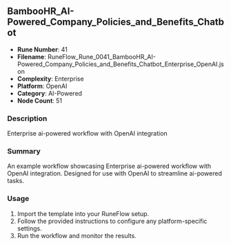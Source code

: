 ## BambooHR_AI-Powered_Company_Policies_and_Benefits_Chatbot

- **Rune Number**: 41
- **Filename**: RuneFlow_Rune_0041_BambooHR_AI-Powered_Company_Policies_and_Benefits_Chatbot_Enterprise_OpenAI.json
- **Complexity**: Enterprise
- **Platform**: OpenAI
- **Category**: AI-Powered
- **Node Count**: 51

### Description
Enterprise ai-powered workflow with OpenAI integration

### Summary
An example workflow showcasing Enterprise ai-powered workflow with OpenAI integration. Designed for use with OpenAI to streamline ai-powered tasks.

### Usage
1. Import the template into your RuneFlow setup.
2. Follow the provided instructions to configure any platform-specific settings.
3. Run the workflow and monitor the results.

